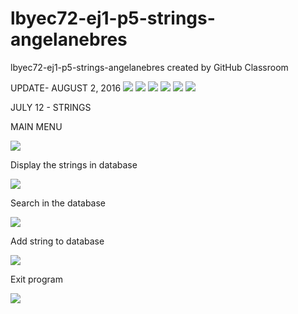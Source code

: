 # lbyec72-ej1-p5-strings-angelanebres
lbyec72-ej1-p5-strings-angelanebres created by GitHub Classroom

UPDATE- AUGUST 2, 2016
![](1.PNG)
![](2.PNG)
![](3.PNG)
![](4.PNG)
![](5.PNG)
![](6.PNG)


JULY 12 - STRINGS

MAIN MENU

![](1.PNG)

Display the strings in database

![](2.PNG)

Search in the database

![](3.PNG)

Add string to database

![](4.PNG)

Exit program

![](5.PNG)



